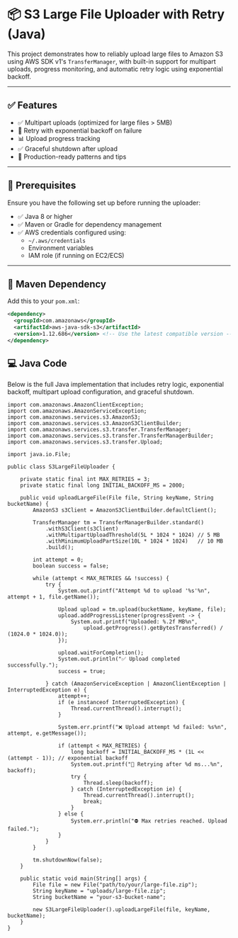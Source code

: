 # 📦 S3 Large File Uploader with Retry (Java)

This project demonstrates how to reliably upload large files to Amazon S3 using AWS SDK v1's `TransferManager`, with built-in support for multipart uploads, progress monitoring, and automatic retry logic using exponential backoff.

---

## ✅ Features

- ✅ Multipart uploads (optimized for large files > 5MB)
- 🔁 Retry with exponential backoff on failure
- 📊 Upload progress tracking
- ✅ Graceful shutdown after upload
- 🧪 Production-ready patterns and tips

---

## 🚀 Prerequisites

Ensure you have the following set up before running the uploader:

- ✅ Java 8 or higher
- ✅ Maven or Gradle for dependency management
- ✅ AWS credentials configured using:
    - `~/.aws/credentials`
    - Environment variables
    - IAM role (if running on EC2/ECS)

---

## 🧱 Maven Dependency

Add this to your `pom.xml`:

```xml
<dependency>
  <groupId>com.amazonaws</groupId>
  <artifactId>aws-java-sdk-s3</artifactId>
  <version>1.12.686</version> <!-- Use the latest compatible version -->
</dependency>
```

## 💻 Java Code
Below is the full Java implementation that includes retry logic, exponential backoff, multipart upload configuration, and graceful shutdown.

```
import com.amazonaws.AmazonClientException;
import com.amazonaws.AmazonServiceException;
import com.amazonaws.services.s3.AmazonS3;
import com.amazonaws.services.s3.AmazonS3ClientBuilder;
import com.amazonaws.services.s3.transfer.TransferManager;
import com.amazonaws.services.s3.transfer.TransferManagerBuilder;
import com.amazonaws.services.s3.transfer.Upload;

import java.io.File;

public class S3LargeFileUploader {

    private static final int MAX_RETRIES = 3;
    private static final long INITIAL_BACKOFF_MS = 2000;

    public void uploadLargeFile(File file, String keyName, String bucketName) {
        AmazonS3 s3Client = AmazonS3ClientBuilder.defaultClient();

        TransferManager tm = TransferManagerBuilder.standard()
            .withS3Client(s3Client)
            .withMultipartUploadThreshold(5L * 1024 * 1024) // 5 MB
            .withMinimumUploadPartSize(10L * 1024 * 1024)   // 10 MB
            .build();

        int attempt = 0;
        boolean success = false;

        while (attempt < MAX_RETRIES && !success) {
            try {
                System.out.printf("Attempt %d to upload '%s'%n", attempt + 1, file.getName());

                Upload upload = tm.upload(bucketName, keyName, file);
                upload.addProgressListener(progressEvent -> {
                    System.out.printf("Uploaded: %.2f MB%n",
                        upload.getProgress().getBytesTransferred() / (1024.0 * 1024.0));
                });

                upload.waitForCompletion();
                System.out.println("✅ Upload completed successfully.");
                success = true;

            } catch (AmazonServiceException | AmazonClientException | InterruptedException e) {
                attempt++;
                if (e instanceof InterruptedException) {
                    Thread.currentThread().interrupt();
                }

                System.err.printf("❌ Upload attempt %d failed: %s%n", attempt, e.getMessage());

                if (attempt < MAX_RETRIES) {
                    long backoff = INITIAL_BACKOFF_MS * (1L << (attempt - 1)); // exponential backoff
                    System.out.printf("🔁 Retrying after %d ms...%n", backoff);
                    try {
                        Thread.sleep(backoff);
                    } catch (InterruptedException ie) {
                        Thread.currentThread().interrupt();
                        break;
                    }
                } else {
                    System.err.println("⛔ Max retries reached. Upload failed.");
                }
            }
        }

        tm.shutdownNow(false);
    }

    public static void main(String[] args) {
        File file = new File("path/to/your/large-file.zip");
        String keyName = "uploads/large-file.zip";
        String bucketName = "your-s3-bucket-name";

        new S3LargeFileUploader().uploadLargeFile(file, keyName, bucketName);
    }
}
```